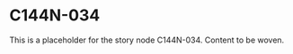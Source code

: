 <!-- Per Texturas Numerorum, Spira Loquitur.  // -->

# C144N-034

This is a placeholder for the story node C144N-034. Content to be woven.

